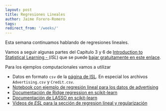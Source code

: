 ```yaml
---
layout: post
title: Regresiones Lineales
author: Jaime Forero-Romero
tags:
redirect_from: '/weeks/'
---
```


Esta semana continuamos hablando de regresiones lineales.

Vamos a seguir algunas partes del Capítulo 3 y 6 de [Introduction to Statistical
Learning - ](http://www-bcf.usc.edu/~gareth/ISL/getbook.html) (*ISL*) que se puede [bajar
gratuitamente en este enlace](http://www-bcf.usc.edu/~gareth/ISL/ISLR%20Fourth%20Printing.pdf). 



Para los ejemplos computacionales vamos a utilizar
* Datos en formato ```csv``` de la [página de
  ISL](http://www-bcf.usc.edu/~gareth/ISL/data.html). En especial los
  archivos ```Advertising.csv``` y ```Credit.csv```. 
* [Notebook con ejemplo de regresión lineal para los datos de
   advertising](https://github.com/justmarkham/scikit-learn-videos/blob/master/06_linear_regression.ipynb) 
* [Documentación de Ridge regression en
scikit-learn](http://scikit-learn.org/stable/modules/linear_model.html#ridge-regression)
* [Documentación de LASSO en
scikit-learn](http://scikit-learn.org/stable/modules/linear_model.html#lasso) 
* [Videos de *ESL* para la sección de regresion lineal y
regularización](https://www.youtube.com/watch?v=cSKzqb0EKS0&index=6&list=PL5-da3qGB5IB-Xdpj_uXJpLGiRfv9UVXI) 

